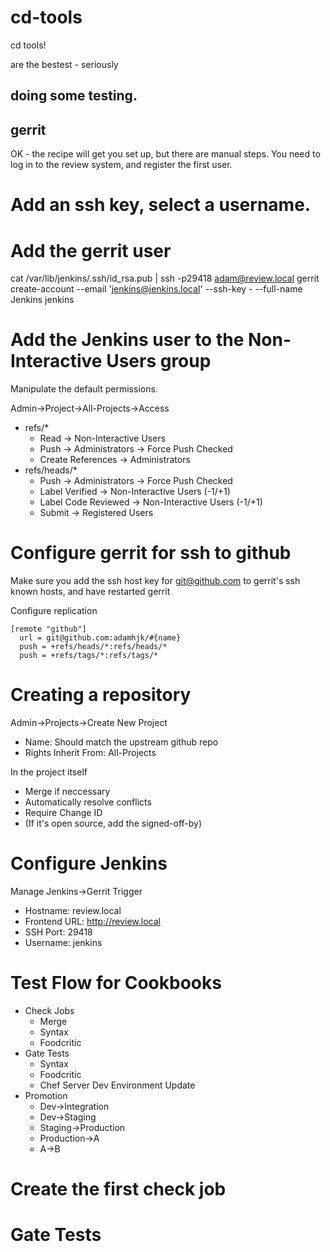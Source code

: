 cd-tools
========

cd tools!

are the bestest - seriously

doing some testing.
------
gerrit
------

OK - the recipe will get you set up, but there are manual steps. You need to log in to the review system, and register the first user.

# Add an ssh key, select a username.

# Add the gerrit user

  cat /var/lib/jenkins/.ssh/id_rsa.pub | ssh -p29418 adam@review.local gerrit create-account --email 'jenkins@jenkins.local' --ssh-key - --full-name Jenkins jenkins

# Add the Jenkins user to the Non-Interactive Users group

Manipulate the default permissions.

Admin->Project->All-Projects->Access

- refs/*
	* Read -> Non-Interactive Users 
	* Push -> Administrators -> Force Push Checked
	* Create References -> Administrators
- refs/heads/*
	* Push -> Administrators -> Force Push Checked
	* Label Verified -> Non-Interactive Users (-1/+1)
	* Label Code Reviewed -> Non-Interactive Users (-1/+1)
	* Submit -> Registered Users


# Configure gerrit for ssh to github

Make sure you add the ssh host key for git@github.com to gerrit's ssh known hosts, and have restarted gerrit

Configure replication

    [remote "github"]
      url = git@github.com:adamhjk/#{name}
      push = +refs/heads/*:refs/heads/*
      push = +refs/tags/*:refs/tags/*

# Creating a repository

Admin->Projects->Create New Project

* Name: Should match the upstream github repo
* Rights Inherit From: All-Projects

In the project itself

* Merge if neccessary
* Automatically resolve conflicts
* Require Change ID
* (If it's open source, add the signed-off-by)

# Configure Jenkins

Manage Jenkins->Gerrit Trigger
  
* Hostname: review.local
* Frontend URL: http://review.local
* SSH Port: 29418
* Username: jenkins

# Test Flow for Cookbooks

- Check Jobs
	- Merge
	- Syntax
	- Foodcritic
- Gate Tests
	- Syntax
	- Foodcritic
	- Chef Server Dev Environment Update
- Promotion
	- Dev->Integration
	- Dev->Staging
	- Staging->Production
	- Production->A
	- A->B

# Create the first check job

# Gate Tests

